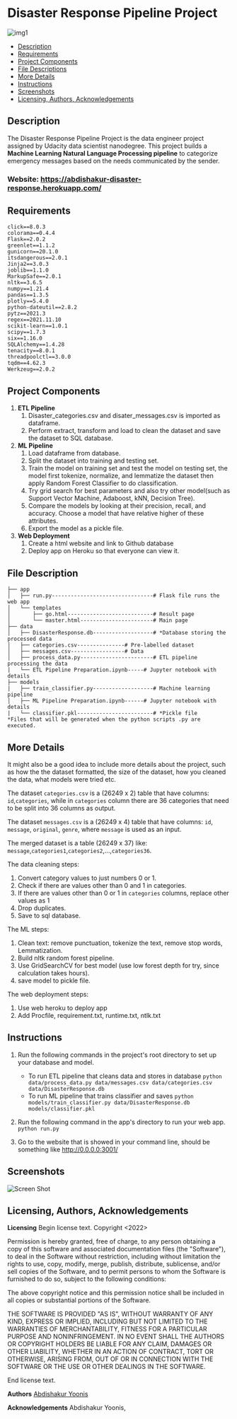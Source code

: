 # **Disaster Response Pipeline Project**


![img1](https://user-images.githubusercontent.com/104604618/166609992-857fbb82-27a8-4c95-a5c8-4f66fa88edf8.png)



- [Description](#Description)
- [Requirements](#Requirements)
- [Project Components](#Components)
- [File Descriptions](#File-Descriptions)
- [More Details](#Details)
- [Instructions](#How-To-Run-This-Project)
- [Screenshots](#Screenshots)
- [Licensing, Authors, Acknowledgements](#License)

## Description <a name="Description"></a>

The Disaster Response Pipeline Project is the data engineer project assigned by Udacity data scientist nanodegree. This project builds a **Machine Learning Natural Language Processing pipeline** to categorize emergency messages based on the needs communicated by the sender. 

### Website: https://abdishakur-disaster-response.herokuapp.com/

## Requirements <a name="Requirements"></a>

    click==8.0.3
    colorama==0.4.4
    Flask==2.0.2
    greenlet==1.1.2
    gunicorn==20.1.0
    itsdangerous==2.0.1
    Jinja2==3.0.3
    joblib==1.1.0
    MarkupSafe==2.0.1
    nltk==3.6.5
    numpy==1.21.4
    pandas==1.3.5
    plotly==5.4.0
    python-dateutil==2.8.2
    pytz==2021.3
    regex==2021.11.10
    scikit-learn==1.0.1
    scipy==1.7.3
    six==1.16.0
    SQLAlchemy==1.4.28
    tenacity==8.0.1
    threadpoolctl==3.0.0
    tqdm==4.62.3
    Werkzeug==2.0.2

## Project Components <a name="Components"></a>

1. **ETL Pipeline**
    1. Disaster_categories.csv and disater_messages.csv is imported as dataframe.
    2. Perform extract, transform and load to clean the dataset and save the dataset to SQL database.
2. **ML Pipeline**
    1. Load dataframe from database.
    2. Split the dataset into training and testing set.
    3. Train the model on training set and test the model on testing set, the model first tokenize, normalize, and lemmatize the dataset then apply Random Forest Classifier to do classification.
    4. Try grid search for best parameters and also try other model(such as Support Vector Machine, Adaboost, kNN, Decision Tree).
    5. Compare the models by looking at their precision, recall, and accuracy. Choose a model that have relative higher of these attributes.
    6. Export the model as a pickle file.
3. **Web Deployment**
    1. Create a html website and link to Github database
    2. Deploy app on Heroku so that everyone can view it.

## File Description <a name="File-Descriptions"></a>

```
├── app
│   ├── run.py--------------------------------# Flask file runs the web app
│   └── templates
│       ├── go.html---------------------------# Result page
│       └── master.html-----------------------# Main page
├── data
│   ├── DisasterResponse.db-------------------# *Database storing the processed data
│   ├── categories.csv---------------# Pre-labelled dataset
│   ├── messages.csv-----------------# Data
│   ├── process_data.py-----------------------# ETL pipeline processing the data
|   └── ETL Pipeline Preparation.ipynb-----# Jupyter notebook with details
├── models
|   ├── train_classifier.py-------------------# Machine learning pipeline
│   ├── ML Pipeline Preparation.ipynb------# Jupyter notebook with details
|   └── classifier.pkl------------------------# *Pickle file
*Files that will be generated when the python scripts .py are executed.
```

## More Details <a name="Details"></a>
It might also be a good idea to include more details about the project, such as how the the dataset formatted, the size of the dataset, how you cleaned the data, what models were tried etc.

The dataset `categories.csv` is a (26249 x 2) table that have columns: `id`,`categories`, while in `categories` column there are 36 categories that need to be split into 36 columns as output.

The dataset `messages.csv` is a (26249 x 4) table that have columns: `id`, `message`, `original`, `genre`, where `message` is used as an input.

The merged dataset is a table (26249 x 37) like: `message`,`categories1`,`categories2`,...,`categories36`.

The data cleaning steps:
1. Convert category values to just numbers 0 or 1.
2. Check if there are values other than 0 and 1 in categories.
3. If there are values other than 0 or 1 in `categories` columns, replace other values as 1
4. Drop duplicates.
5. Save to sql database.

The ML steps:
1. Clean text: remove punctuation, tokenize the text, remove stop words, Lemmatization.
2. Build nltk random forest pipeline.
3. Use GridSearchCV for best model (use low forest depth for try, since calculation takes hours).
4. save model to pickle file.

The web deployment steps:
1. Use web heroku to deploy app
2. Add Procfile, requirement.txt, runtime.txt, ntlk.txt

## Instructions <a name="How-To-Run-This-Project"></a>

1. Run the following commands in the project's root directory to set up your database and model.

    - To run ETL pipeline that cleans data and stores in database
        `python data/process_data.py data/messages.csv data/categories.csv data/DisasterResponse.db`
    - To run ML pipeline that trains classifier and saves
        `python models/train_classifier.py data/DisasterResponse.db models/classifier.pkl`

2. Run the following command in the app's directory to run your web app.
    `python run.py`

3. Go to the website that is showed in your command line, should be something like http://0.0.0.0:3001/ 

## Screenshots <a name="Screenshots"></a>
![Screen Shot](imgs/img1.png?raw=true)

## Licensing, Authors, Acknowledgements <a name="License"></a>
**Licensing**
Begin license text.
Copyright <2022> <COPYRIGHT Abdishakur Yoonis>

Permission is hereby granted, free of charge, to any person obtaining a copy of this software and associated documentation files (the "Software"), to deal in the Software without restriction, including without limitation the rights to use, copy, modify, merge, publish, distribute, sublicense, and/or sell copies of the Software, and to permit persons to whom the Software is furnished to do so, subject to the following conditions:

The above copyright notice and this permission notice shall be included in all copies or substantial portions of the Software.

THE SOFTWARE IS PROVIDED "AS IS", WITHOUT WARRANTY OF ANY KIND, EXPRESS OR IMPLIED, INCLUDING BUT NOT LIMITED TO THE WARRANTIES OF MERCHANTABILITY, FITNESS FOR A PARTICULAR PURPOSE AND NONINFRINGEMENT. IN NO EVENT SHALL THE AUTHORS OR COPYRIGHT HOLDERS BE LIABLE FOR ANY CLAIM, DAMAGES OR OTHER LIABILITY, WHETHER IN AN ACTION OF CONTRACT, TORT OR OTHERWISE, ARISING FROM, OUT OF OR IN CONNECTION WITH THE SOFTWARE OR THE USE OR OTHER DEALINGS IN THE SOFTWARE.

End license text.

**Authors** [Abdishakur Yoonis](https://github.com/Abdishakury/)

**Acknowledgements** Abdishakur Yoonis,


